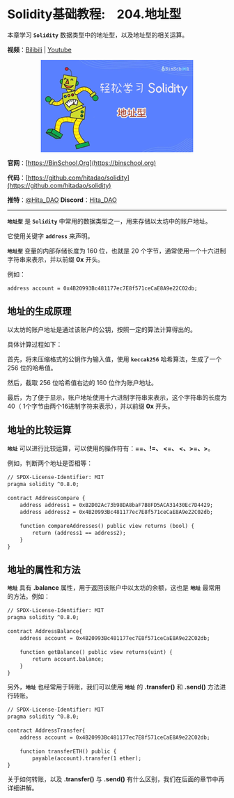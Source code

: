 # Solidity基础教程:&nbsp;&nbsp;&nbsp;&nbsp;204.地址型 

本章学习 **`Solidity`** 数据类型中的地址型，以及地址型的相关运算。

**视频**：[Bilibili](https://www.bilibili.com/video/BV1cm4y177eW)  |  [Youtube](https://youtu.be/xvCcQ-fVRic)

<p align="center"><img src="./img/solidity-basic-v9.png" align="middle" /></p>

**官网**：[https://BinSchool.Org](https://binschool.org)

**代码**：[https://github.com/hitadao/solidity](https://github.com/hitadao/solidity)

**推特**：[@Hita_DAO](https://x.com/hita_dao)    **Discord**：[Hita_DAO](https://discord.gg/dzWY3QYGrx)

-----
**`地址型`** 是 **`Solidity`** 中常用的数据类型之一，用来存储以太坊中的账户地址。

它使用关键字 **`address`** 来声明。

**`地址型`** 变量的内部存储长度为 160 位，也就是 20 个字节，通常使用一个十六进制字符串来表示，并以前缀 **0x** 开头。

例如：

```solidity
address account = 0x4B20993Bc481177ec7E8f571ceCaE8A9e22C02db;
```

## 地址的生成原理

以太坊的账户地址是通过该账户的公钥，按照一定的算法计算得出的。

具体计算过程如下：

首先，将未压缩格式的公钥作为输入值，使用 **`keccak256`** 哈希算法，生成了一个 256 位的哈希值。

然后，截取 256 位哈希值右边的 160 位作为账户地址。

最后，为了便于显示，账户地址使用十六进制字符串来表示，这个字符串的长度为 40（ 1个字节由两个16进制字符来表示），并以前缀 **0x** 开头。

## 地址的比较运算

**`地址`** 可以进行比较运算，可以使用的操作符有：**==、!=、 <=、 <、>=、>**。

例如，判断两个地址是否相等：

```solidity
// SPDX-License-Identifier: MIT 
pragma solidity ^0.8.0; 

contract AddressCompare {
    address address1 = 0xB2D02Ac73b98DA8baF7B8FD5ACA31430Ec7D4429;
    address address2 = 0x4B20993Bc481177ec7E8f571ceCaE8A9e22C02db;
    
    function compareAddresses() public view returns (bool) {
        return (address1 == address2);
    }
}
```

## 地址的属性和方法

**`地址`** 具有 **.balance** 属性，用于返回该账户中以太坊的余额，这也是 **`地址`** 最常用的方法。例如：

```solidity
// SPDX-License-Identifier: MIT 
pragma solidity ^0.8.0; 

contract AddressBalance{ 
    address account = 0x4B20993Bc481177ec7E8f571ceCaE8A9e22C02db;

    function getBalance() public view returns(uint) {
        return account.balance;
    }
}
```

另外，**`地址`** 也经常用于转账，我们可以使用 **`地址`** 的 **.transfer()** 和 **.send()** 方法进行转账。

```solidity
// SPDX-License-Identifier: MIT 
pragma solidity ^0.8.0; 

contract AddressTransfer{ 
    address account = 0x4B20993Bc481177ec7E8f571ceCaE8A9e22C02db;

    function transferETH() public {
        payable(account).transfer(1 ether);
}
```

关于如何转账，以及 **.transfer()** 与 **.send()** 有什么区别，我们在后面的章节中再详细讲解。